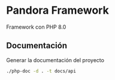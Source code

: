 # Pandora Framework

Framework con PHP 8.0

## Documentación

Generar la documentación del proyecto

```bash
./php-doc -d . -t docs/api
```